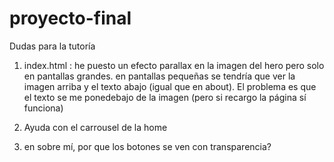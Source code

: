 # proyecto-final

Dudas para la tutoría

1. index.html : he puesto un efecto parallax en la imagen del hero pero solo en pantallas grandes. en pantallas pequeñas se tendría que ver la imagen arriba y el texto abajo (igual que en about). El problema es que el texto se me ponedebajo de la imagen (pero si recargo la página sí funciona)

2. Ayuda con el carrousel de la home

3. en sobre mí, por que los botones se ven con transparencia?